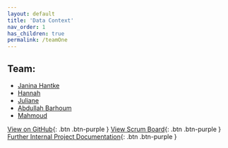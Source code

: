 ```yaml
---
layout: default
title: 'Data Context' 
nav_order: 1
has_children: true
permalink: /teamOne
---
```






## Team: 
- [Janina Hantke](https://github.com/Jhantke)
- [Hannah](https://github.com/HannahMariechen)
- [Juliane](https://github.com/julianewundermann)
- [Abdullah Barhoum](https://github.com/AbdBarho)
- [Mahmoud](https://github.com/kozae)


[View on GitHub](https://github.com/orgs/code-openness/teams/data-context){: .btn .btn-purple }
[View Scrum Board](https://github.com/orgs/code-openness/projects/3){: .btn .btn-purple }
[Further Internal Project Documentation](https://github.com/code-openness/Documentation/wiki){: .btn .btn-purple }

